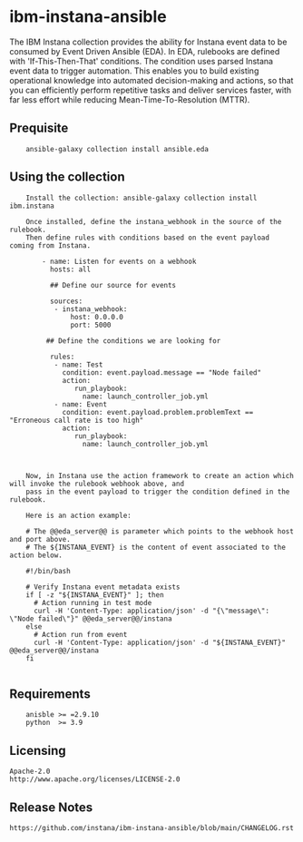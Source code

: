 # ibm-instana-ansible

The IBM Instana collection provides the ability for Instana event data to be consumed by Event Driven Ansible (EDA). In EDA, rulebooks are defined with 'If-This-Then-That' conditions. The condition uses parsed Instana event data to trigger automation. This enables you to build existing operational knowledge into automated decision-making and actions, so that you can efficiently perform repetitive tasks and deliver services faster, with far less effort while reducing Mean-Time-To-Resolution (MTTR).

## Prequisite 

```
    ansible-galaxy collection install ansible.eda
```

## Using the collection

```
    Install the collection: ansible-galaxy collection install ibm.instana
    
    Once installed, define the instana_webhook in the source of the rulebook.
    Then define rules with conditions based on the event payload coming from Instana.
    
        - name: Listen for events on a webhook
          hosts: all
        
          ## Define our source for events
        
          sources:
           - instana_webhook:
               host: 0.0.0.0
               port: 5000
        
         ## Define the conditions we are looking for
        
          rules:
           - name: Test
             condition: event.payload.message == "Node failed"
             action:
                run_playbook:
                  name: launch_controller_job.yml
           - name: Event
             condition: event.payload.problem.problemText == "Erroneous call rate is too high"
             action:
                run_playbook:
                  name: launch_controller_job.yml
                  
    
    
    Now, in Instana use the action framework to create an action which will invoke the rulebook webhook above, and 
    pass in the event payload to trigger the condition defined in the rulebook.
    
    Here is an action example:
    
    # The @@eda_server@@ is parameter which points to the webhook host and port above.
    # The ${INSTANA_EVENT} is the content of event associated to the action below. 
    
    #!/bin/bash

    # Verify Instana event metadata exists
    if [ -z "${INSTANA_EVENT}" ]; then
      # Action running in test mode
      curl -H 'Content-Type: application/json' -d "{\"message\": \"Node failed\"}" @@eda_server@@/instana
    else
      # Action run from event
      curl -H 'Content-Type: application/json' -d "${INSTANA_EVENT}" @@eda_server@@/instana
    fi
  
```


## Requirements

```
    anisble >= =2.9.10
    python  >= 3.9 
```

## Licensing

```
Apache-2.0
http://www.apache.org/licenses/LICENSE-2.0  
```

## Release Notes

```
https://github.com/instana/ibm-instana-ansible/blob/main/CHANGELOG.rst  
```